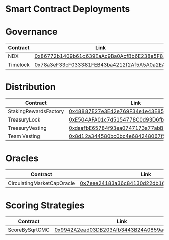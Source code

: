 # Smart Contract Deployments

# Governance

| Contract      | Link |
| ----------- | ----------- |
| NDX | [0x86772b1409b61c639EaAc9Ba0AcfBb6E238e5F83](https://etherscan.io/token/0x86772b1409b61c639EaAc9Ba0AcfBb6E238e5F83#code) |
| Timelock | [0x78a3eF33cF033381FEB43ba4212f2Af5A5A0a2EA](https://etherscan.io/address/0x78a3eF33cF033381FEB43ba4212f2Af5A5A0a2EA#code) |


# Distribution

| Contract      | Link |
| ----------- | ----------- |
| StakingRewardsFactory | [0x48887E27e3E42e769F34e1e43E857235035d333a](https://etherscan.io/address/0x48887E27e3E42e769F34e1e43E857235035d333a#code) |
| TreasuryLock | [0xE504AFA01c7d5154778C0d93D6fb9BdBb6Bf2A52](https://etherscan.io/address/0xE504AFA01c7d5154778C0d93D6fb9BdBb6Bf2A52#code) |
| TreasuryVesting | [0xdaafbE65784f93ea0747173a77abB4206f98443C](https://etherscan.io/address/0xdaafbE65784f93ea0747173a77abB4206f98443C#code) |
| Team Vesting | [0x8d12a344580bc0bc4e684248067f5d9d3908c864](https://etherscan.io/address/0x8d12a344580bc0bc4e684248067f5d9d3908c864#code) |

# Oracles

| Contract      | Link |
| ----------- | ----------- |
| CirculatingMarketCapOracle | [0x7eee24183a36c84130d22db16f01d593114a8391](https://etherscan.io/address/0x7eee24183a36c84130d22db16f01d593114a8391#code) |

# Scoring Strategies

| Contract      | Link |
| ----------- | ----------- |
| ScoreBySqrtCMC | [0x9942A2ead03DB203Afb3443B24A0859a60513542](https://etherscan.io/address/0x9942A2ead03DB203Afb3443B24A0859a60513542#code) |
